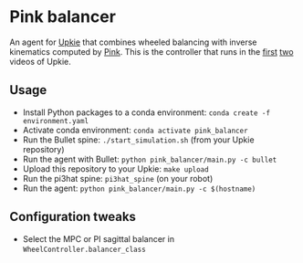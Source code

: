 # Pink balancer

An agent for [Upkie](https://github.com/upkie/upkie/) that combines wheeled balancing with inverse kinematics computed by [Pink](https://github.com/stephane-caron/pink). This is the controller that runs in the [first](https://www.youtube.com/shorts/8b36XcCgh7s) [two](https://www.youtube.com/watch?v=NO_TkHGS0wQ) videos of Upkie.

## Usage

- Install Python packages to a conda environment: ``conda create -f environment.yaml``
- Activate conda environment: ``conda activate pink_balancer``
- Run the Bullet spine: `./start_simulation.sh` (from your Upkie repository)
- Run the agent with Bullet: `python pink_balancer/main.py -c bullet`
- Upload this repository to your Upkie: ``make upload``
- Run the pi3hat spine: ``pi3hat_spine`` (on your robot)
- Run the agent: ``python pink_balancer/main.py -c $(hostname)``

## Configuration tweaks

- Select the MPC or PI sagittal balancer in `WheelController.balancer_class`
